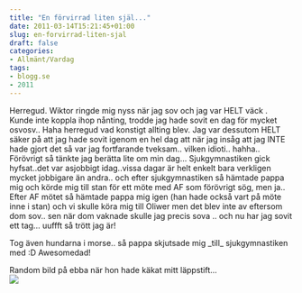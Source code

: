 ```yaml
---
title: "En förvirrad liten själ..."
date: 2011-03-14T15:21:45+01:00
slug: en-forvirrad-liten-sjal
draft: false
categories:
- Allmänt/Vardag
tags:
- blogg.se
- 2011
---
```

Herregud. Wiktor ringde mig nyss när jag sov och jag var HELT väck . Kunde inte koppla ihop nånting, trodde jag hade sovit en dag för mycket osvosv.. Haha herregud vad konstigt allting blev. Jag var dessutom HELT säker på att jag hade sovit igenom en hel dag att när jag insåg att jag INTE hade gjort det så var jag fortfarande tveksam.. vilken idioti.. hahha..  
Förövrigt så tänkte jag berätta lite om min dag... Sjukgymnastiken gick hyfsat..det var asjobbigt idag..vissa dagar är helt enkelt bara verkligen mycket jobbigare än andra.. och efter sjukgymnastiken så hämtade pappa mig och körde mig till stan för ett möte med AF som förövrigt sög, men ja..  
Efter AF mötet så hämtade pappa mig igen (han hade också vart på möte inne i stan) och vi skulle köra mig till Oliwer men det blev inte av eftersom dom sov.. sen när dom vaknade skulle jag precis sova .. och nu har jag sovit ett tag... uuffft så trött jag är!  
  
Tog även hundarna i morse.. så pappa skjutsade mig \_till\_ sjukgymnastiken med :D Awesomedad!  
  
Random bild på ebba när hon hade käkat mitt läppstift...  
![](/assets/images/blogg.se/ebbatlppstiift-_137559412.jpg)